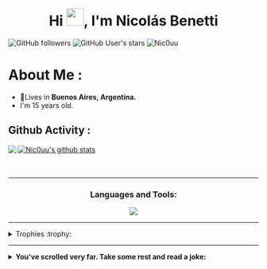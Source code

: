 </div>
<h1 align="center">Hi <img src="https://media.giphy.com/media/hvRJCLFzcasrR4ia7z/giphy.gif" width="35">, I'm Nicolás Benetti</h1>

![GitHub followers](https://img.shields.io/github/followers/Nic0uu?style=social) ![GitHub User's stars](https://img.shields.io/github/stars/Nic0uu?style=social) <img src="https://komarev.com/ghpvc/?username=Nic0uu" alt="Nic0uu" />

# About Me :
- 🏡Lives in **Buenos Aires, Argentina.**
- I'm 15 years old.

## Github Activity :

<a href="https://github.com/Nic0uu">
  <img align="left" src="https://github-readme-stats.vercel.app/api/top-langs/?username=Nic0uu&theme=dark" />
  </a>

<a href="https://github.com/Nic0uu">
 <img align="center" src="https://github-readme-stats.vercel.app/api?username=Nic0uu&show_icons=true&theme=dark&line_height=27" alt="Nic0uu's github stats"/>
</a>

<br/>
<br/>
<br/>

---

<h3 align="center">Languages and Tools:</h3>
<p align="center">
  <a href="https://skillicons.dev">
    <img src="https://skillicons.dev/icons?i=python,ai,ps,vscode" />
  </a>
</p>

---

[comment]: <> (Extend trophies)
<details>
<summary align="left">Trophies :trophy:</summary>
<p align="left"> <a href="https://github.com/ryo-ma/github-profile-trophy"><img src="https://github-profile-trophy.vercel.app/?username=Nic0uu&amp;theme=dracula" alt="Nic0uu" /></a> </p>
</details>

---

<details>
<summary align="left"><b>You've scrolled very far. Take some rest and read a joke:</b></summary>
<br />
<p align="left">  <img src="https://readme-jokes.vercel.app/api?theme=dracula&borderColor=white" alt="README Jokes"></a>
</details>

</details>
